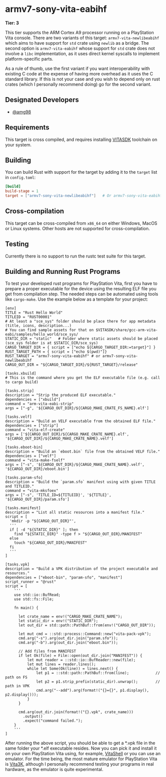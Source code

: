 # armv7-sony-vita-eabihf

**Tier: 3**

This tier supports the ARM Cortex A9 processor running on a PlayStation Vita console. There are two variants of this target: `armv7-vita-newlibeabihf` which aims to have support for `std` crate using `newlib` as a bridge. The second option is `armv7-vita-eabihf` whose support for `std` crate does not involve a `libc` implementation, as it uses direct kernel syscalls to implement platform-specific parts.

As a rule of thumb, use the first variant if you want interoperability with existing C code at the expense of having more overhead as it uses the C standard library. If this is not your case and you wish to depend only on rust crates (which I personally recommend doing) go for the second variant.

## Designated Developers

* [@amg98](https://github.com/amg98)

## Requirements

This target is cross compiled, and requires installing [VITASDK](https://vitasdk.org/) toolchain on your system.

## Building

You can build Rust with support for the target by adding it to the `target`
list in `config.toml`:

```toml
[build]
build-stage = 1
target = ["armv7-sony-vita-newlibeabihf"]   # Or armv7-sony-vita-eabihf
```

## Cross-compilation

This target can be cross-compiled from `x86_64` on either Windows, MacOS or Linux systems. Other hosts are not supported for cross-compilation.

## Testing

Currently there is no support to run the rustc test suite for this target.

## Building and Running Rust Programs

To test your developed rust programs for PlayStation Vita, first you have to prepare a proper executable for the device using the resulting ELF file you get from compilation step. The needed steps can be automated using tools like `cargo-make`. Use the example below as a template for your project:

```
[env]
TITLE = "Rust Hello World"
TITLEID = "RUST00001"
# At least a "sce_sys" folder should be place there for app metadata (title, icons, description...)
# You can find sample assets for that on $VITASDK/share/gcc-arm-vita-eabi/samples/hello_world/sce_sys/
STATIC_DIR = "static"   # Folder where static assets should be placed (sce_sys folder is at $STATIC_DIR/sce_sys)
CARGO_TARGET_DIR = { script = ["echo ${CARGO_TARGET_DIR:=target}"] }
RUST_TARGET_PATH = { script = ["echo $(pwd)"]}
RUST_TARGET = "armv7-sony-vita-eabihf" # or armv7-sony-vita-newlibeabihf
CARGO_OUT_DIR = "${CARGO_TARGET_DIR}/${RUST_TARGET}/release"

[tasks.xbuild]
# This is the command where you get the ELF executable file (e.g. call to cargo build)

[tasks.strip]
description = "Strip the produced ELF executable."
dependencies = ["xbuild"]
command = "arm-vita-eabi-strip"
args = ["-g", '${CARGO_OUT_DIR}/${CARGO_MAKE_CRATE_FS_NAME}.elf']

[tasks.velf]
description = "Build an VELF executable from the obtained ELF file."
dependencies = ["strip"]
command = "vita-elf-create"
args = ['${CARGO_OUT_DIR}/${CARGO_MAKE_CRATE_NAME}.elf', '${CARGO_OUT_DIR}/${CARGO_MAKE_CRATE_NAME}.velf']

[tasks.eboot-bin]
description = "Build an `eboot.bin` file from the obtained VELF file."
dependencies = ["velf"]
command = "vita-make-fself"
args = ["-s", '${CARGO_OUT_DIR}/${CARGO_MAKE_CRATE_NAME}.velf', '${CARGO_OUT_DIR}/eboot.bin']

[tasks.param-sfo]
description = "Build the `param.sfo` manifest using with given TITLE and TITLEID."
command = "vita-mksfoex"
args = ["-s", 'TITLE_ID=${TITLEID}', '${TITLE}', '${CARGO_OUT_DIR}/param.sfo']

[tasks.manifest]
description = "List all static resources into a manifest file."
script = [
  'mkdir -p "${CARGO_OUT_DIR}"',
  '''
  if [ -d "${STATIC_DIR}" ]; then
    find "${STATIC_DIR}" -type f > "${CARGO_OUT_DIR}/MANIFEST"
  else
    touch "${CARGO_OUT_DIR}/MANIFEST"
  fi
  '''
]

[tasks.vpk]
description = "Build a VPK distribution of the project executable and resources."
dependencies = ["eboot-bin", "param-sfo", "manifest"]
script_runner = "@rust"
script = [
    '''
    use std::io::BufRead;
    use std::fs::File;

    fn main() {

      let crate_name = env!("CARGO_MAKE_CRATE_NAME");
      let static_dir = env!("STATIC_DIR");
      let out_dir = std::path::PathBuf::from(env!("CARGO_OUT_DIR"));

      let mut cmd = ::std::process::Command::new("vita-pack-vpk");
      cmd.arg("-s").arg(out_dir.join("param.sfo"));
      cmd.arg("-b").arg(out_dir.join("eboot.bin"));

      // Add files from MANIFEST
      if let Ok(file) = File::open(out_dir.join("MANIFEST")) {
          let mut reader = ::std::io::BufReader::new(file);
          let mut lines = reader.lines();
          while let Some(Ok(line)) = lines.next() {
              let p1 = ::std::path::PathBuf::from(line);            // path on FS
              let p2 = p1.strip_prefix(static_dir).unwrap();        // path in VPK
              cmd.arg("--add").arg(format!("{}={}", p1.display(), p2.display()));
          }
      }

      cmd.arg(out_dir.join(format!("{}.vpk", crate_name)))
        .output()
        .expect("command failed.");
    }
    '''
]
```

After running the above script, you should be able to get a *.vpk file in the same folder your *.elf executable resides. Now you can pick it and install it on your own PlayStation Vita using, for example, [VitaShell](https://github.com/TheOfficialFloW/VitaShell/releases) or you can use an emulator. For the time being, the most mature emulator for PlayStation Vita is [Vita3K](https://vita3k.org/), although I personally recommend testing your programs in real hardware, as the emulator is quite experimental.
